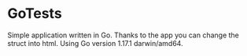 # GoTests

Simple application written in Go. Thanks to the app you can change the struct into html. 
Using Go version 1.17.1 darwin/amd64. 